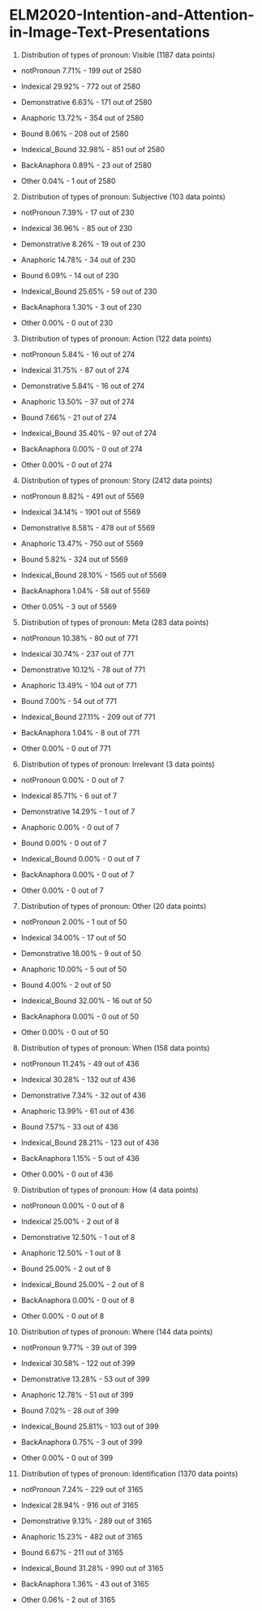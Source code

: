 # ELM2020-Intention-and-Attention-in-Image-Text-Presentations

1. Distribution of types of pronoun: Visible (1187 data points)

  - notPronoun               7.71% - 199 out of 2580
  
  - Indexical               29.92% - 772 out of 2580
  
  - Demonstrative            6.63% - 171 out of 2580
  
  - Anaphoric               13.72% - 354 out of 2580
  
  - Bound                    8.06% - 208 out of 2580
  
  - Indexical_Bound         32.98% - 851 out of 2580
  
  - BackAnaphora             0.89% - 23 out of 2580
  
  - Other                    0.04% - 1 out of 2580

2. Distribution of types of pronoun: Subjective (103 data points)


  - notPronoun               7.39% - 17 out of 230
  
  - Indexical               36.96% - 85 out of 230
  
  - Demonstrative            8.26% - 19 out of 230
  
  - Anaphoric               14.78% - 34 out of 230
  
  - Bound                    6.09% - 14 out of 230
  
  - Indexical_Bound         25.65% - 59 out of 230
  
  - BackAnaphora             1.30% - 3 out of 230
  
  - Other                    0.00% - 0 out of 230
  
3. Distribution of types of pronoun: Action (122 data points)

  - notPronoun               5.84% - 16 out of 274 
  
  - Indexical               31.75% - 87 out of 274
  
  - Demonstrative            5.84% - 16 out of 274
  
  - Anaphoric               13.50% - 37 out of 274
  
  - Bound                    7.66% - 21 out of 274
  
  - Indexical_Bound         35.40% - 97 out of 274
  
  - BackAnaphora             0.00% - 0 out of 274
  
  - Other                    0.00% - 0 out of 274
  
4. Distribution of types of pronoun: Story (2412 data points)

  - notPronoun               8.82% - 491 out of 5569
  
  - Indexical               34.14% - 1901 out of 5569
  
  - Demonstrative            8.58% - 478 out of 5569
  
  - Anaphoric               13.47% - 750 out of 5569
  
  - Bound                    5.82% - 324 out of 5569
  
  - Indexical_Bound         28.10% - 1565 out of 5569
  
  - BackAnaphora             1.04% - 58 out of 5569
  
  - Other                    0.05% - 3 out of 5569
  
5. Distribution of types of pronoun: Meta (283 data points)

  - notPronoun              10.38% - 80 out of 771
  
  - Indexical               30.74% - 237 out of 771
  
  - Demonstrative           10.12% - 78 out of 771
  
  - Anaphoric               13.49% - 104 out of 771
  
  - Bound                    7.00% - 54 out of 771
  
  - Indexical_Bound         27.11% - 209 out of 771
  
  - BackAnaphora             1.04% - 8 out of 771
  
  - Other                    0.00% - 0 out of 771
  
6. Distribution of types of pronoun: Irrelevant (3 data points)

  - notPronoun               0.00% - 0 out of 7
  
  - Indexical               85.71% - 6 out of 7
  
  - Demonstrative           14.29% - 1 out of 7
  
  - Anaphoric                0.00% - 0 out of 7
  
  - Bound                    0.00% - 0 out of 7
  
  - Indexical_Bound          0.00% - 0 out of 7
  
  - BackAnaphora             0.00% - 0 out of 7
  
  - Other                    0.00% - 0 out of 7
  
7. Distribution of types of pronoun: Other (20 data points)

  - notPronoun               2.00% - 1 out of 50
  
  - Indexical               34.00% - 17 out of 50
  
  - Demonstrative           18.00% - 9 out of 50
  
  - Anaphoric               10.00% - 5 out of 50
  
  - Bound                    4.00% - 2 out of 50
  
  - Indexical_Bound         32.00% - 16 out of 50
  
  - BackAnaphora             0.00% - 0 out of 50
  
  - Other                    0.00% - 0 out of 50
  
8. Distribution of types of pronoun: When (158 data points)

  - notPronoun              11.24% - 49 out of 436
  
  - Indexical               30.28% - 132 out of 436
  
  - Demonstrative            7.34% - 32 out of 436
  
  - Anaphoric               13.99% - 61 out of 436
  
  - Bound                    7.57% - 33 out of 436
  
  - Indexical_Bound         28.21% - 123 out of 436
  
  - BackAnaphora             1.15% - 5 out of 436
  
  - Other                    0.00% - 0 out of 436
  
9. Distribution of types of pronoun: How (4 data points)

  - notPronoun               0.00% - 0 out of 8
  
  - Indexical               25.00% - 2 out of 8
  
  - Demonstrative           12.50% - 1 out of 8
  
  - Anaphoric               12.50% - 1 out of 8
  
  - Bound                   25.00% - 2 out of 8
  
  - Indexical_Bound         25.00% - 2 out of 8
  
  - BackAnaphora             0.00% - 0 out of 8
  
  - Other                    0.00% - 0 out of 8
  
10. Distribution of types of pronoun: Where (144 data points)

  - notPronoun               9.77% - 39 out of 399
  
  - Indexical               30.58% - 122 out of 399
  
  - Demonstrative           13.28% - 53 out of 399
  
  - Anaphoric               12.78% - 51 out of 399
  
  - Bound                    7.02% - 28 out of 399
  
  - Indexical_Bound         25.81% - 103 out of 399
  
  - BackAnaphora             0.75% - 3 out of 399
  
  - Other                    0.00% - 0 out of 399
  
11. Distribution of types of pronoun: Identification (1370 data points)

  - notPronoun               7.24% - 229 out of 3165
  
  - Indexical               28.94% - 916 out of 3165
  
  - Demonstrative            9.13% - 289 out of 3165 
  
  - Anaphoric               15.23% - 482 out of 3165
  
  - Bound                    6.67% - 211 out of 3165
  
  - Indexical_Bound         31.28% - 990 out of 3165
  
  - BackAnaphora             1.36% - 43 out of 3165
  
  - Other                    0.06% - 2 out of 3165

